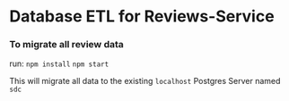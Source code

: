 # Database ETL for Reviews-Service

### To migrate all review data
run:
`npm install`
`npm start`

This will migrate all data to the existing `localhost` Postgres Server named `sdc`
